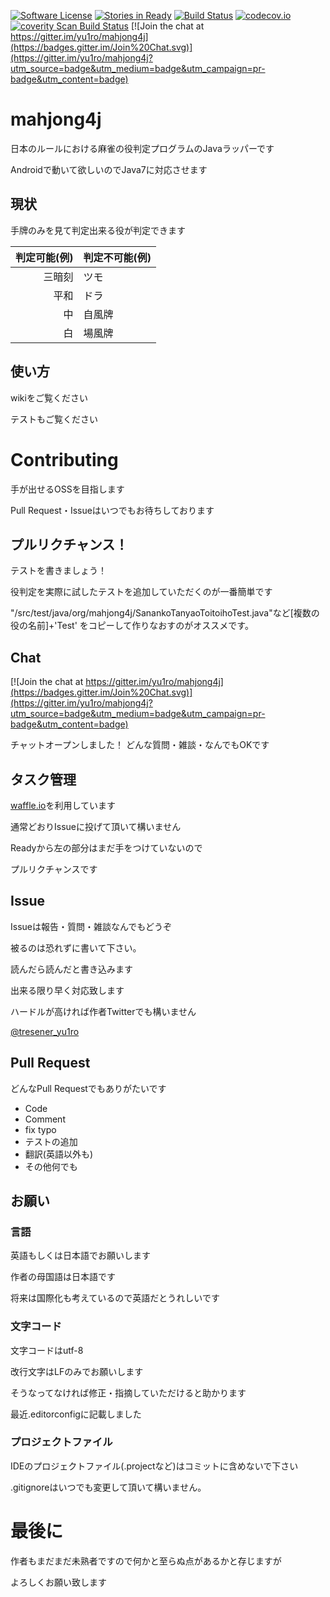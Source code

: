 [![Software License](https://img.shields.io/badge/license-MIT-brightgreen.svg?style=flat-square)](LICENSE.txt)
[![Stories in Ready](https://badge.waffle.io/yu1ro/mahjong4j.png?label=ready&title=Ready)](https://waffle.io/yu1ro/mahjong4j)
[![Build Status](https://travis-ci.org/yu1ro/mahjong4j.svg?branch=master)](https://travis-ci.org/yu1ro/mahjong4j)
[![codecov.io](https://codecov.io/github/yu1ro/mahjong4j/coverage.svg?branch=master)](https://codecov.io/github/yu1ro/mahjong4j?branch=master)
[![coverity Scan Build Status](https://scan.coverity.com/projects/7164/badge.svg)](https://scan.coverity.com/projects/yu1ro-mahjong4j)
[![Join the chat at https://gitter.im/yu1ro/mahjong4j](https://badges.gitter.im/Join%20Chat.svg)](https://gitter.im/yu1ro/mahjong4j?utm_source=badge&utm_medium=badge&utm_campaign=pr-badge&utm_content=badge)

# mahjong4j
日本のルールにおける麻雀の役判定プログラムのJavaラッパーです

Androidで動いて欲しいのでJava7に対応させます

## 現状
手牌のみを見て判定出来る役が判定できます

|判定可能(例)|判定不可能(例)|
|----------:|:---------|
|三暗刻|ツモ|
|平和|ドラ|
|中|自風牌|
|白|場風牌|

## 使い方
wikiをご覧ください

テストもご覧ください

# Contributing
手が出せるOSSを目指します

Pull Request・Issueはいつでもお待ちしております

## プルリクチャンス！
テストを書きましょう！

役判定を実際に試したテストを追加していただくのが一番簡単です

"/src/test/java/org/mahjong4j/SanankoTanyaoToitoihoTest.java"など[複数の役の名前]+'Test'
をコピーして作りなおすのがオススメです。

## Chat
[![Join the chat at https://gitter.im/yu1ro/mahjong4j](https://badges.gitter.im/Join%20Chat.svg)](https://gitter.im/yu1ro/mahjong4j?utm_source=badge&utm_medium=badge&utm_campaign=pr-badge&utm_content=badge)

チャットオープンしました！
どんな質問・雑談・なんでもOKです

## タスク管理
[waffle.io](https://waffle.io/yu1ro/mahjong4j)を利用しています

通常どおりIssueに投げて頂いて構いません

Readyから左の部分はまだ手をつけていないので

プルリクチャンスです

## Issue
Issueは報告・質問・雑談なんでもどうぞ

被るのは恐れずに書いて下さい。

読んだら読んだと書き込みます

出来る限り早く対応致します

ハードルが高ければ作者Twitterでも構いません

[@tresener_yu1ro](https://twitter.com/tresener_yu1ro)

## Pull Request
どんなPull Requestでもありがたいです

- Code
- Comment
- fix typo
- テストの追加
- 翻訳(英語以外も)
- その他何でも

## お願い
### 言語
英語もしくは日本語でお願いします

作者の母国語は日本語です

将来は国際化も考えているので英語だとうれしいです

### 文字コード
文字コードはutf-8

改行文字はLFのみでお願いします

そうなってなければ修正・指摘していただけると助かります

最近.editorconfigに記載しました

### プロジェクトファイル
IDEのプロジェクトファイル(.projectなど)はコミットに含めないで下さい

.gitignoreはいつでも変更して頂いて構いません。

# 最後に
作者もまだまだ未熟者ですので何かと至らぬ点があるかと存じますが

よろしくお願い致します